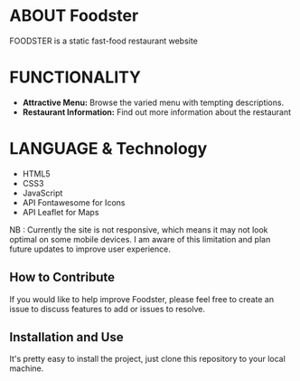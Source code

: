 # ABOUT Foodster
FOODSTER is a static fast-food restaurant website

# FUNCTIONALITY
- **Attractive Menu:** Browse the varied menu with tempting descriptions.
- **Restaurant Information:** Find out more information about the restaurant

# LANGUAGE & Technology
- HTML5
- CSS3
- JavaScript
- API Fontawesome for Icons
-  API Leaflet for Maps

NB : Currently the site is not responsive, which means it may not look optimal on some mobile devices. I am aware of this limitation and plan future updates to improve user experience.

 ## How to Contribute
If you would like to help improve Foodster, please feel free to create an issue to discuss features to add or issues to resolve.

## Installation and Use
It's pretty easy to install the project, just clone this repository to your local machine.
